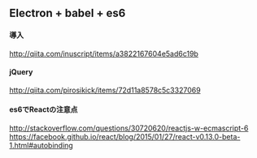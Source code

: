 ## Electron + babel + es6

#### 導入
http://qiita.com/inuscript/items/a3822167604e5ad6c19b

#### jQuery
http://qiita.com/pirosikick/items/72d11a8578c5c3327069

#### es6でReactの注意点
http://stackoverflow.com/questions/30720620/reactjs-w-ecmascript-6
https://facebook.github.io/react/blog/2015/01/27/react-v0.13.0-beta-1.html#autobinding  
